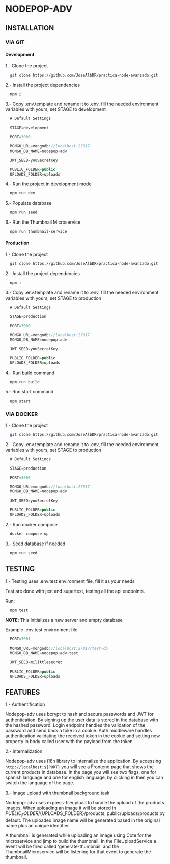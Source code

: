 # NODEPOP-ADV

## INSTALLATION

### VIA GIT

#### Development

1.- Clone the project

```bash
  git clone https://github.com/JoseAlbDR/practica-node-avanzado.git
```

2.- Install the project dependencies

```bash
  npm i
```

3.- Copy .env.template and rename it to .env, fill the needed environment variables with yours, set STAGE to development

```js
  # Default Settings

  STAGE=development

  PORT=3000

  MONGO_URL=mongodb://localhost:27017
  MONGO_DB_NAME=nodepop-adv

  JWT_SEED=youSecretKey

  PUBLIC_FOLDER=public
  UPLOADS_FOLDER=uploads
```

4.- Run the project in development mode

```bash
  npm run dev
```

5.- Populate database

```bash
  npm run seed
```

6.- Run the Thumbnail Microservice

```bash
  npm run thumbnail-service
```

#### Production

1.- Clone the project

```bash
  git clone https://github.com/JoseAlbDR/practica-node-avanzado.git
```

2.- Install the project dependencies

```bash
  npm i
```

3.- Copy .env.template and rename it to .env, fill the needed environment variables with yours, set STAGE to production

```js
  # Default Settings

  STAGE=production

  PORT=3000

  MONGO_URL=mongodb://localhost:27017
  MONGO_DB_NAME=nodepop-adv

  JWT_SEED=youSecretKey

  PUBLIC_FOLDER=public
  UPLOADS_FOLDER=uploads
```

4.- Run build command

```bash
  npm run build
```

5.- Run start command

```bash
  npm start
```

### VIA DOCKER

1.- Clone the project

```bash
  git clone https://github.com/JoseAlbDR/practica-node-avanzado.git
```

2.- Copy .env.template and rename it to .env, fill the needed environment variables with yours, set STAGE to production

```js
  # Default Settings

  STAGE=production

  PORT=3000

  MONGO_URL=mongodb://localhost:27017
  MONGO_DB_NAME=nodepop-adv

  JWT_SEED=youSecretKey

  PUBLIC_FOLDER=public
  UPLOADS_FOLDER=uploads
```

2.- Run docker compose

```bash
  docker compose up
```

3.- Seed database if needed

```bash
  npm run seed
```

## TESTING

1.- Testing uses .env.test environment file, fill it as your needs

Test are done with jest and supertest, testing all the api endpoints.

Run:

```bash
  npm test
```

**NOTE**: This initializes a new server and empty database

Example .env.test environment file

```js
  PORT=3001

  MONGO_URL=mongodb://localhost:27017/test-db
  MONGO_DB_NAME=nodepop-adv-test

  JWT_SEED=milittlesecret

  PUBLIC_FOLDER=public
  UPLOADS_FOLDER=uploads
```

## FEATURES

1.- Authentification

Nodepop-adv uses bcrypt to hash and secure passwords and JWT for authentication.
By signing up the user data is stored in the database with the hashed password.
Login endpoint handles the validation of the password and send back a toke in a cookie.
Auth middleware handles authentication validating the received token in the cookie and setting new property in body called user with the payload from the token

2.- Internalization

Nodepop-adv uses i18n library to internalize the application.
By accessing `http://localhost:${PORT}` you will see a Frontend page that shows the current products in database.
In the page you will see two flags, one for spanish language and one for english language, by clicking in then you can switch the language of the page.

3.- Image upload with thumbnail background task

Nodepop-adv uses express-fileupload to handle the upload of the products images.
When uploading an image it will be stored in ${PUBLIC_FOLDER}/${UPLOADS_FOLDER}/products, public/uploads/products by default.
The uploaded image name will be generated based in the original name plus an unique identifier.

A thumbnail is generated while uploading an image using Cote for the microservice and jimp to build the thumbnail.
In the FileUploadService a event will be fired called 'generate-thumbnail' and the ThumbnailMicroservice will be listening for that event to generate the thumbnail.
